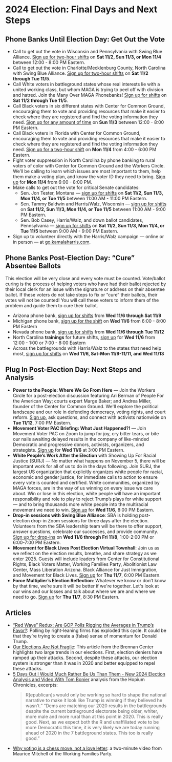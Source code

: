 # 2024 Election: Final Days and Next Steps

## Phone Banks Until Election Day: Get Out the Vote
- Call to get out the vote in Wisconsin and Pennsylvania with Swing Blue Alliance. [Sign up for two-hour shifts](https://www.mobilize.us/swingbluealliance/event/726445/) on **Sat 11/2, Sun 11/3, or Mon 11/4** between 12:00 - 8:00 PM Eastern.
- Call to get out the vote in Charlotte/Mecklenburg County, North Carolina with Swing Blue Alliance. [Sign up for two-hour shifts](https://www.mobilize.us/swingbluealliance/event/569199/) on **Sat 11/2 through Tue 11/5**.
- Call White voters in battleground states whose real interests lie with a united working class, but whom MAGA is trying to peel off with division and hatred. Join the Many Over MAGA Phonebanks! [Sign up for shifts](https://www.mobilize.us/surj/event/653094/) on **Sat 11/2 through Tue 11/5**.
- Call Black voters in six different states with Center for Common Ground, encouraging them to vote and providing resources that make it easier to check where they are registered and find the voting information they need. [Sign up for any amount of time](https://actionnetwork.org/events/callapalooza-november-3?source=direct_link&referrer=group-the-workers-circle) on **Sun 11/3** between 12:00 - 8:00 PM Eastern.
- Call Black voters in Florida with Center for Common Ground, encouraging them to vote and providing resources that make it easier to check where they are registered and find the voting information they need. [Sign up for a two-hour shift](https://www.mobilize.us/cfcg-rov/event/709186/)  on **Mon 11/4** from 4:00 - 6:00 PM Eastern.
- Fight voter suppression in North Carolina by phone banking to rural voters of color with Center for Common Ground and the Workers Circle. We’ll be calling to learn which issues are most important to them, help them make a voting plan, and know the voter ID they need to bring. [Sign up](https://us02web.zoom.us/meeting/register/tZwsdOmhpjMoGtTCZ2povk3lxDJSgdvVBvk0#/registration) for **Mon 11/4** from 6:00 - 8:00 PM.
- Make calls to get out the vote for critical Senate candidates:
	- Sen. Jon Tester, Montana — [sign up for shifts](https://www.mobilize.us/bigskyvictory/event/703769/) on **Sat 11/2, Sun 11/3, Mon 11/4, or Tue 11/5** between 11:00 AM - 11:00 PM Eastern.
	- Sen. Tammy Baldwin and Harris/Walz, Wisconsin — [sign up for shifts](https://www.mobilize.us/wisdems/event/701123/) on **Sat 11/2, Sun 11/3, Mon 11/4, or Tue 11/5** between 11:00 AM - 9:00 PM Eastern.
	- Sen. Bob Casey, Harris/Walz, and down ballot candidates, Pennsylvania — [sign up for shifts](https://www.mobilize.us/2024pavictory/event/723274/) on **Sat 11/2, Sun 11/3, Mon 11/4, or Tue 11/5** between 9:00 AM - 9:00 PM Eastern.
- Sign up to volunteer directly with the Harris/Walz campaign — online or in person — at [go.kamalaharris.com](https://go.kamalaharris.com/).
## Phone Banks Post-Election Day: “Cure” Absentee Ballots
This election will be very close and every vote must be counted. Vote/ballot curing is the process of helping voters who have had their ballot rejected by their local clerk for an issue with the signature or address on their absentee ballot. If these voters do not take steps to fix or “cure” their ballots, their votes will not be counted! You will call these voters to inform them of the problem and guide them to cure their ballot.
- Arizona phone bank, [sign up for shifts](https://www.mobilize.us/azdems/event/717867/) from **Wed 11/6 through Sat 11/9**
- Michigan phone bank, [sign up for the shift](https://www.mobilize.us/2024mivictory/event/724863/) on **Wed 11/6** from 6:00 - 8:00 PM Eastern
- Nevada phone bank, [sign up for shifts](https://www.mobilize.us/2024nvvictory/event/724469/) from **Wed 11/6 through Tue 11/12**
- North Carolina **trainings** for future shifts, [sign up](https://www.mobilize.us/ncvictory2024/event/709165/) for **Wed 11/6** from 12:00 - 1:00 or 7:00 - 8:00 Eastern
- Across the battlegrounds with Harris/Walz to the states that need help most, [sign up for shifts](https://events.democrats.org/event/684133/) on **Wed 11/6, Sat-Mon 11/9-11/11, and Wed 11/13**
## Plug In Post-Election Day: Next Steps and Analysis
- **Power to the People: Where We Go From Here** — Join the Workers Circle for a post-election discussion featuring Ari Berman of People For the American Way; courts expert Marge Baker; and Andrea Miller, founder of the Center for Common Ground. We'll explore the political landscape and our role in defending democracy, voting rights, and court reform. [Sign up](https://us02web.zoom.us/meeting/register/tZMpdu6pqDwtH9XIzrp7nk2s51HqZesarWsd#/registration), ask questions, and connect with activists nationwide on **Tue 11/12**, 7:00 PM Eastern.
- **Movement Voter PAC Briefing: What Just Happened?!** — Join Movement Voter PAC on Zoom to jump for joy, cry bitter tears, or bite our nails awaiting delayed results in the company of like-minded Democratic and progressive donors, activists, organizers, and strategists. [Sign up](https://movement.vote/register/4lq4x9fv/?trackingcode=email-2024-10-25&blm_aid=6172358657) for **Wed 11/6** at 3:00 PM Eastern.
- **White People’s Work After the Election** with Showing Up For Racial Justice (SURJ) — No matter what happens on November 5, there will be important work for all of us to do in the days following. Join SURJ, the largest US organization that explicitly organizes white people for racial, economic and gender justice, for immediate calls to action to ensure every vote is counted and certified. White communities, organized by MAGA forces, are in the way of us winning on every issue we care about. Win or lose in this election, white people will have an important responsibility and role to play to reject Trump’s plays for white support — and to bring thousands more white people into the multiracial movement we need to win. [Sign up](https://www.mobilize.us/surj/event/733189/) for **Wed 11/6**, 8:00 PM Eastern.
- **Drop-in sessions with Swing Blue Alliance**: SBA is holding post-election drop-in Zoom sessions for three days after the election. Volunteers from the SBA leadership team will be there to offer support, answer questions, celebrate our successes, and provide community. [Sign up for drop-ins](https://www.mobilize.us/swingbluealliance/event/740136/) on **Wed 11/6 through Fri 11/8**, 1:00-2:00 PM or 6:00-7:00 PM Eastern.
- **Movement for Black Lives Post Election Virtual Townhall**: Join us as we reflect on the election results, breathe, and share strategy as we enter 2025. Guests will include leaders from Center for Constitutional Rights, Black Voters Matter, Working Families Party, Abolitionist Law Center, Mass Liberation Arizona. Black Alliance for Just Immigration, and Movement for Black Lives. [Sign up](https://us02web.zoom.us/webinar/register/WN_GuO6Ws1aSlKAN9PUzAwFZA#/registration) for **Thu 11/7**, 6:00 PM Eastern.
- **Force Multiplier’s Election Reflection**: Whatever we know or don’t know by that time, we’re sure it will be better if we're together. Let's look at our wins and our losses and talk about where we are and where we need to go. [Sign up](https://us02web.zoom.us/meeting/register/tZUuf-mqrj0iHNeBlf_pLmhM3LCXT_EV1LiH?#/registration) for **Thu 11/7**, 8:30 PM Eastern.
## Articles
- [“Red Wave” Redux: Are GOP Polls Rigging the Averages in Trump’s Favor?](https://newrepublic.com/article/187425/gop-polls-rigging-averages-trump): Polling by right-leaning firms has exploded this cycle. It could be that they’re trying to create a (false) sense of momentum for Donald Trump.
- [Our Elections Are Not Fragile](https://www.brennancenter.org/our-work/analysis-opinion/our-elections-are-not-fragile): This article from the Brennan Center highlights two large trends in our elections. First, election deniers have ramped up their attacks. Second, despite these attacks, our election system is stronger than it was in 2020 and better equipped to repel these attacks.
- [5 Days Out I Would Much Rather Be Us Than Them - New 2024 Election Analysis and Video With Tom Bonier](https://www.hopiumchronicles.com/p/i-would-much-rather-be-us-than-them-aec) analysis from the Hopium Chronicles, excerpts:
    >R\[epublican]s would only be working so hard to shape the national narrative to make it look like Trump is winning if they believed he wasn’t.”
    >“Dems are matching our 2020 results in the battlegrounds despite the current battleground electorate being older, whiter, more male and more rural than at this point in 2020. This is really good. Next, as we expect both the R and unaffiliated vote to be more Democratic this time, it is very likely we are today running ahead of 2020 in the 7 battleground states. This too is really good.”
- [Why voting is a chess move, not a love letter](https://www.youtube.com/watch?v=MQZq26KZUQI&t=130s):  a two-minute video from Maurice Mitchell of the Working Families Party.